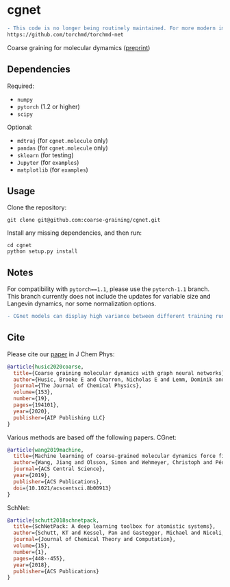 cgnet
=====

```diff
- This code is no longer being routinely maintained. For more modern implenetations of CGSchNet, we recommend a Pytorch Geometric-based implemenation here:
https://github.com/torchmd/torchmd-net
```

Coarse graining for molecular dymamics ([preprint](https://arxiv.org/abs/2007.11412))

Dependencies
------------
Required:
+ `numpy`
+ `pytorch` (1.2 or higher)
+ `scipy`

Optional:
+ `mdtraj` (for `cgnet.molecule` only)
+ `pandas` (for `cgnet.molecule` only)
+ `sklearn` (for testing)
+ `Jupyter` (for `examples`)
+ `matplotlib` (for `examples`)

Usage
-----
Clone the repository:
```
git clone git@github.com:coarse-graining/cgnet.git
```

Install any missing dependencies, and then run:
```
cd cgnet
python setup.py install
```

Notes
-----
For compatibility with `pytorch==1.1`, please use the `pytorch-1.1` branch. This branch currently does not include the updates for variable size and Langevin dynamics, nor some normalization options.
```diff
- CGnet models can display high variance between different training runs. For more stable models, we recommend using CGSchNet instead.
```

Cite
----
Please cite our [paper](https://doi.org/10.1063/5.0026133) in J Chem Phys:

```bibtex
@article{husic2020coarse,
  title={Coarse graining molecular dynamics with graph neural networks},
  author={Husic, Brooke E and Charron, Nicholas E and Lemm, Dominik and Wang, Jiang and P{\'e}rez, Adri{\`a} and Majewski, Maciej and Kr{\"a}mer, Andreas and Chen, Yaoyi and Olsson, Simon and de Fabritiis, Gianni and Noe{\'e}, Frank and Clementi, Cecilia},
  journal={The Journal of Chemical Physics},
  volume={153},
  number={19},
  pages={194101},
  year={2020},
  publisher={AIP Publishing LLC}
}
```

Various methods are based off the following papers. CGnet:

```bibtex
@article{wang2019machine,
  title={Machine learning of coarse-grained molecular dynamics force fields},
  author={Wang, Jiang and Olsson, Simon and Wehmeyer, Christoph and Pérez, Adrià and Charron, Nicholas E and de Fabritiis, Gianni and Noé, Frank and Clementi, Cecilia},
  journal={ACS Central Science},
  year={2019},
  publisher={ACS Publications},
  doi={10.1021/acscentsci.8b00913}
}
```

SchNet:

```bibtex
@article{schutt2018schnetpack,
  title={SchNetPack: A deep learning toolbox for atomistic systems},
  author={Schutt, KT and Kessel, Pan and Gastegger, Michael and Nicoli, KA and Tkatchenko, Alexandre and Müller, K-R},
  journal={Journal of Chemical Theory and Computation},
  volume={15},
  number={1},
  pages={448--455},
  year={2018},
  publisher={ACS Publications}
}
```
